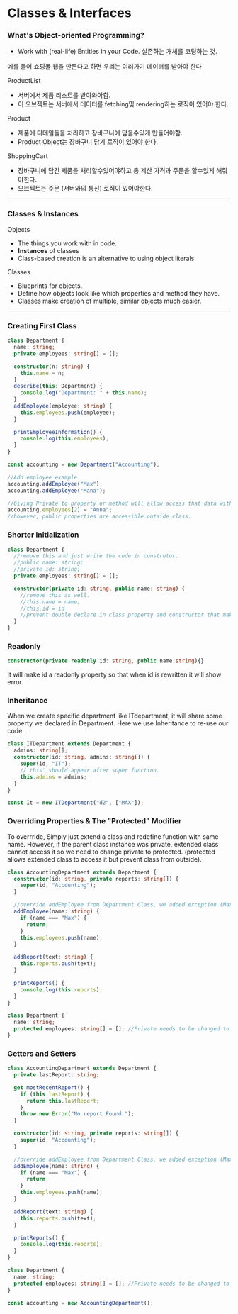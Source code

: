 # Classes & Interfaces

### What's Object-oriented Programming?

- Work with (real-life) Entities in your Code. 실존하는 개체를 코딩하는 것.

예를 들어 쇼핑몰 웹을 만든다고 하면 우리는 여러가기 데이터를 받아야 한다

ProductList

- 서버에서 제품 리스트를 받아와야함.
- 이 오브젝트는 서버에서 데이터를 fetching및 rendering하는 로직이 있어야 한다.

Product

- 제품에 디테일들을 처리하고 장바구니에 담을수있게 만들어야함.
- Product Object는 장바구니 담기 로직이 있어야 한다.

ShoppingCart

- 장바구니에 담긴 제품을 처리할수있어야하고 총 계산 가격과 주문을 할수있게 해줘야한다.
- 오브젝트는 주문 (서버와의 통신) 로직이 있어야한다.

---

### Classes & Instances

Objects

- The things you work with in code.
- **Instances** of classes
- Class-based creation is an alternative to using object literals

Classes

- Blueprints for objects.
- Define how objects look like which properties and method they have.
- Classes make creation of multiple, similar objects much easier.

---

### Creating First Class

```typescript
class Department {
  name: string;
  private employees: string[] = [];

  constructor(n: string) {
    this.name = n;
  }
  describe(this: Department) {
    console.log("Department: " + this.name);
  }
  addEmployee(employee: string) {
    this.employees.push(employee);
  }

  printEmployeeInformation() {
    console.log(this.employees);
  }
}

const accounting = new Department("Accounting");

//Add employee example
accounting.addEmployee("Max");
accounting.addEmployee("Mana");

//Giving Private to property or method will allow access that data within class
accounting.employees[2] = "Anna";
//however, public properties are accessible outside class.
```

### Shorter Initialization

```typescript
class Department {
  //remove this and just write the code in construtor.
  //public name: string;
  //private id: string;
  private employees: string[] = [];

  constructor(private id: string, public name: string) {
    //remove this as well.
    //this.name = name;
    //this.id = id
    //prevent double declare in class property and constructor that makes code dirty
  }
}
```

### Readonly

```typescript
constructor(private readonly id: string, public name:string){}
```

It will make id a readonly property so that when id is rewritten it will show error.

### Inheritance

When we create specific department like ITdepartment, it will share some property we declared in Department. Here we use Inheritance to re-use our code.

```typescript
class ITDepartment extends Department {
  admins: string[];
  constructor(id: string, admins: string[]) {
    super(id, "IT");
    //'this' should appear after super function.
    this.admins = admins;
  }
}

const It = new ITDepartment("d2", ["MAX"]);
```

### Overriding Properties & The "Protected" Modifier

To overrride, Simply just extend a class and redefine function with same name. However, if the parent class instance was private, extended class cannot access it so we need to change private to protected. (protected allows extended class to access it but prevent class from outside).

```typescript
class AccountingDepartment extends Department {
  constructor(id: string, private reports: string[]) {
    super(id, "Accounting");
  }

  //override addEmployee from Department Class, we added exception (Max) here
  addEmployee(name: string) {
    if (name === "Max") {
      return;
    }
    this.employees.push(name);
  }

  addReport(text: string) {
    this.reports.push(text);
  }

  printReports() {
    console.log(this.reports);
  }
}

class Department {
  name: string;
  protected employees: string[] = []; //Private needs to be changed to protected when extended classes want access it.
}
```

### Getters and Setters

```typescript
class AccountingDepartment extends Department {
  private lastReport: string;

  get mostRecentReport() {
    if (this.lastReport) {
      return this.lastReport;
    }
    throw new Error("No report Found.");
  }

  constructor(id: string, private reports: string[]) {
    super(id, "Accounting");
  }

  //override addEmployee from Department Class, we added exception (Max) here
  addEmployee(name: string) {
    if (name === "Max") {
      return;
    }
    this.employees.push(name);
  }

  addReport(text: string) {
    this.reports.push(text);
  }

  printReports() {
    console.log(this.reports);
  }
}

class Department {
  name: string;
  protected employees: string[] = []; //Private needs to be changed to protected when extended classes want access it.
}

const accounting = new AccountingDepartment();
```
